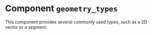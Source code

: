 # Component `geometry_types`

This component provides several commonly used types, such as a 2D vector or a segment.
